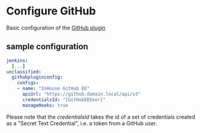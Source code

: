 # Configure GitHub

Basic configuration of the [GitHub plugin](https://wiki.jenkins.io/display/JENKINS/GitHub+Plugin)

## sample configuration

```yaml
jenkins:
  [...]
unclassified:
  githubpluginconfig:
    configs:
    - name: "InHouse GitHub EE"
      apiUrl: "https://github.domain.local/api/v3"
      credentialsId: "[GitHubEEUser]"
      manageHooks: true
```

Please note that the _credentialsId_ takes the id of a set of credentials created as a "Secret Text Credential", i.e. a token from a GitHub user.
